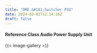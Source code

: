 ```yaml
---
title: "OME &#181;Switcher PSU"
date: 2024-03-01T12:14:16Z
draft: false
---
```

#### Reference Class Audio Power Supply Unit

{{< image-gallery >}}
